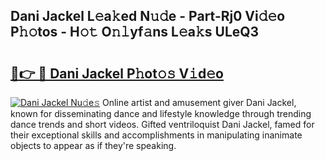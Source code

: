 ## Dani Jackel L𝚎a𝚔ed N𝚞𝚍e - Part-Rj0 Vi𝚍𝚎o P𝚑𝚘tos - H𝚘𝚝 O𝚗𝚕yf𝚊ns L𝚎a𝚔s ULeQ3

# <h2><a href="http://kf6v8ii.oniu.top/?m=Dani+Jackel">🔗👉 🔴 Dani Jackel P𝚑ot𝚘𝚜 V𝚒d𝚎o</a></h2>

[![Dani Jackel Nu𝚍e𝚜](https://i.imgur.com/0qMVB7G.gif)](http://kf6v8ii.oniu.top/?m=Dani+Jackel)
Online artist and amusement giver Dani Jackel, known for disseminating dance and lifestyle knowledge through trending dance trends and short videos. Gifted ventriloquist Dani Jackel, famed for their exceptional skills and accomplishments in manipulating inanimate objects to appear as if they're speaking.  
